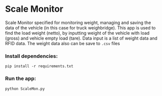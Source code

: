 # Scale Monitor
Scale Monitor specified for monitoring weight, managing and saving the data of the vehicle (in this case for truck weighbridge).
This app is used to find the load weight (netto), by inputting weight of the vehicle with load (gross) and vehicle empty load (tare).
Data input is a list of weight data and RFID data. The weight data also can be save to `.csv` files

### Install dependencies:
```
pip install -r requirements.txt
```
### Run the app:
```
python ScaleMon.py
```

